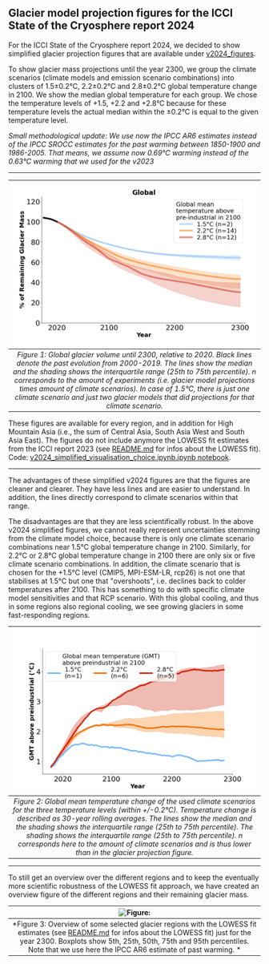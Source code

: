 ## Glacier model projection figures for the ICCI State of the Cryosphere report 2024

For the ICCI State of the Cryosphere report 2024, we decided to show simplified glacier projection figures that are available under [v2024_figures](v2024_figures/).

To show glacier mass projections until the year 2300, we group the climate scenarios (climate models and emission scenario combinations) into clusters of 1.5±0.2°C, 2.2±0.2°C and 2.8±0.2°C global temperature change in 2100. We show the median global temperature for each group. We chose the temperature levels of +1.5, +2.2 and +2.8°C because for these temperature levels the actual median within the ±0.2°C is equal to the given temperature level.

*Small methodological update: We use now the IPCC AR6 estimates instead of the IPCC SROCC estimates for the past warming between 1850-1900 and 1986-2005. That means, we assume now 0.69°C warming instead of the 0.63°C warming that we used for the v2023*

---

|![Figure:](v2024_figures/png/simple_icci_report_2024_median_iqr_oggm_glogem_pygem_temp_levels_global_v3_below45deg_final_no_lowess_fit_p50.png)|
|:--:|
|*Figure 1: Global glacier volume until 2300, relative to 2020. Black lines denote the past evolution from 2000-2019. The lines show the median and the shading shows the interquartile range (25th to 75th percentile). n corresponds to the amount of experiments (i.e. glacier model projections times amount of climate scenarios). In case of 1.5°C, there is just one climate scenario and just two glacier models that did projections for that climate scenario.*|

These figures are available for every region, and in addition for High Mountain Asia (i.e., the sum of Central Asia, South Asia West and South Asia East). 
The figures do not include anymore the LOWESS fit estimates from the ICCI report 2023 (see [README.md](README.md) for infos about the LOWESS fit). 
Code: [v2024_simplified_visualisation_choice.ipynb.ipynb notebook](v2024_simplified_visualisation_choice.ipynb).

----

The advantages of these simplified v2024 figures are that the figures are cleaner and clearer. They have less lines and are easier to understand. In addition, the lines directly correspond to climate scenarios within that range. 


The disadvantages are that they are less scientifically robust. In the above v2024 simplified figures, we cannot really represent uncertainties stemming from the climate model choice, because there is only one climate scenario combinations near 1.5°C global temperature change in 2100. Similarly, for 2.2°C or 2.8°C global temperature change in 2100 there are only six or five climate scenario combinations.  In addition, the climate scenario that is chosen for the +1.5°C level (CMIP5, MPI-ESM-LR, rcp26) is not one that stabilises at 1.5°C but one that "overshoots", i.e. declines back to colder temperatures after 2100. This has something to do with specific climate model sensitivities and that RCP scenario. With this global cooling, and thus in some regions also regional cooling, we see growing glaciers in some fast-responding regions. 

|![Figure:](v2024_figures/png/v2024_simplified_climate_scenario_selection.png)|
|:--:|
|*Figure 2: Global mean temperature change of the used climate scenarios for the three temperature levels (within +/-0.2°C). Temperature change is described as 30-year rolling averages. The lines show the median and the shading shows the interquartile range (25th to 75th percentile). The shading shows the interquartile range (25th to 75th percentile). n corresponds here to the amount of climate scenarios and is thus lower than in the glacier projection figure.*|

---

To still get an overview over the different regions and to keep the eventually more scientific robustness of the LOWESS fit approach, we have created an overview figure of the different regions and their remaining glacier mass. 

|![Figure:](v2024_figures/png/boxplot_lowess_fit_region_overview.png.png)|
|:--:|
|*Figure 3: Overview of some selected glacier regions with the LOWESS fit estimates (see [README.md](README.md) for infos about the LOWESS fit) just for the year 2300. Boxplots show 5th, 25th, 50th, 75th and 95th percentiles. Note that we use here the IPCC AR6 estimate of past warming. *|
